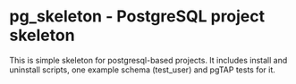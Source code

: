 pg_skeleton  - PostgreSQL project skeleton
==========================================

This is simple skeleton for postgresql-based projects.
It includes install and uninstall scripts, one example schema (test_user) and
pgTAP tests for it.